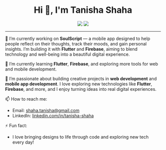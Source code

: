 <h1 align="center">Hi 👋, I'm Tanisha Shaha</h1>

<div align="center"›

<a href="https://linkedin.com/in/tanisha-shaha" target="_blank">
    <img src="https://img.shields.io/badge/LinkedIn-0077B5?style=for-the-badge&logo=linkedin&logoColor=white" />
  </a>
  
  <a href="https://tanishashaha.github.io/Portfolio/" target="_blank">
    <img src="https://img.shields.io/badge/Portfolio-FF5722?style=for-the-badge&logo=todoist&logoColor=white" />
  </a>
</div>



---

🔭 I’m currently working on **SoulScript** — a mobile app designed to help people reflect on their thoughts, track their moods, and gain personal insights. I’m building it with **Flutter** and **Firebase**, aiming to blend technology and well-being into a beautiful digital experience.

🌱 I’m currently learning **Flutter**, **Firebase**, and exploring more tools for web and mobile development.

👯 I’m passionate about building creative projects in **web development** and **mobile app development**. I love exploring new technologies like **Flutter**, **Firebase**, and more, and I enjoy turning ideas into real digital experiences.

📫 How to reach me:
- Email: shaha.tanisha@gmail.com
- LinkedIn: [linkedin.com/in/tanisha-shaha](https://linkedin.com/in/tanisha-shaha)

⚡ Fun fact:
- I love bringing designs to life through code and exploring new tech every day!





